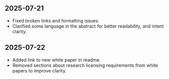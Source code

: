## 2025-07-21
- Fixed broken links and formatting issues.
- Clarified some language in the abstract for better readability, and intent clarity.
## 2025-07-22
- Added link to new white paper in readme.
- Removed sections about research licensing requirements from white papers to improve clarity.
